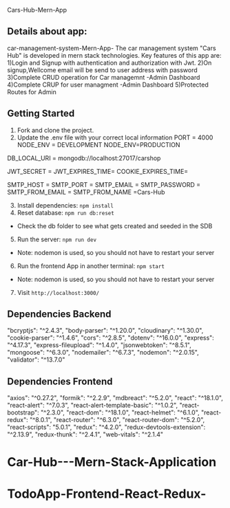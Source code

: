 Cars-Hub-Mern-App

## Details about app:

car-management-system-Mern-App-
The car management system "Cars Hub" is developed in mern stack technologies. 
Key features of this app are: 
1)Login and Signup with authentication and authorization with Jwt.
2)On signup,Wellcome email will be send to user address with password 
3)Complete CRUD operation for Car managemnt -Admin Dashboard 
4)Complete CRUP for user managment -Admin Dashboard 
5)Protected Routes for Admin

## Getting Started

1. Fork and clone the project.
2. Update the .env file with your correct local information 
PORT = 4000
NODE_ENV = DEVELOPMENT
NODE_ENV=PRODUCTION

DB_LOCAL_URI = mongodb://localhost:27017/carshop

JWT_SECRET =
JWT_EXPIRES_TIME= 
COOKIE_EXPIRES_TIME=


SMTP_HOST = 
SMTP_PORT = 
SMTP_EMAIL =
SMTP_PASSWORD = 
SMTP_FROM_EMAIL =
SMTP_FROM_NAME =Cars-Hub

3. Install dependencies: `npm install`
4. Reset database: `npm run db:reset`
  - Check the db folder to see what gets created and seeded in the SDB
5. Run the server: `npm run dev`
  - Note: nodemon is used, so you should not have to restart your server
6. Run the frontend App in another terminal: `npm start`
  - Note: nodemon is used, so you should not have to restart your server
7. Visit `http://localhost:3000/`


## Dependencies Backend

"bcryptjs": "^2.4.3",
    "body-parser": "^1.20.0",
    "cloudinary": "^1.30.0",
    "cookie-parser": "^1.4.6",
    "cors": "^2.8.5",
    "dotenv": "^16.0.0",
    "express": "^4.17.3",
    "express-fileupload": "^1.4.0",
    "jsonwebtoken": "^8.5.1",
    "mongoose": "^6.3.0",
    "nodemailer": "^6.7.3",
    "nodemon": "^2.0.15",
    "validator": "^13.7.0"

## Dependencies Frontend
"axios": "^0.27.2",
    "formik": "^2.2.9",
    "mdbreact": "^5.2.0",
    "react": "^18.1.0",
    "react-alert": "^7.0.3",
    "react-alert-template-basic": "^1.0.2",
    "react-bootstrap": "^2.3.0",
    "react-dom": "^18.1.0",
    "react-helmet": "^6.1.0",
    "react-redux": "^8.0.1",
    "react-router": "^6.3.0",
    "react-router-dom": "^5.2.0",
    "react-scripts": "5.0.1",
    "redux": "^4.2.0",
    "redux-devtools-extension": "^2.13.9",
    "redux-thunk": "^2.4.1",
    "web-vitals": "^2.1.4"
# Car-Hub---Mern-Stack-Application
# TodoApp-Frontend-React-Redux-
